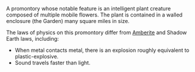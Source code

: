 A promontory whose notable feature is an intelligent plant creature composed of multiple mobile flowers.  The plant is contained in a walled enclosure (the Garden) many square miles in size.

The laws of physics on this promontory differ from [Amberite](ShadowKolvir) and Shadow Earth laws, including:
 + When metal contacts metal, there is an explosion roughly equivalent to plastic-explosive.
 + Sound travels faster than light.
